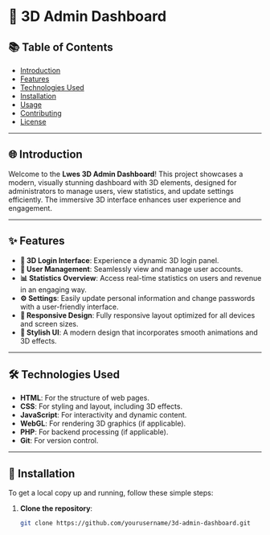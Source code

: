 # 🌟 3D Admin Dashboard

## 📚 Table of Contents
- [Introduction](#introduction)
- [Features](#features)
- [Technologies Used](#technologies-used)
- [Installation](#installation)
- [Usage](#usage)
- [Contributing](#contributing)
- [License](#license)

---

## 🌐 Introduction

Welcome to the **Lwes 3D Admin Dashboard**! This project showcases a modern, visually stunning dashboard with 3D elements, designed for administrators to manage users, view statistics, and update settings efficiently. The immersive 3D interface enhances user experience and engagement.

---

## ✨ Features

- **🎨 3D Login Interface**: Experience a dynamic 3D login panel.
- **👥 User Management**: Seamlessly view and manage user accounts.
- **📊 Statistics Overview**: Access real-time statistics on users and revenue in an engaging way.
- **⚙️ Settings**: Easily update personal information and change passwords with a user-friendly interface.
- **📱 Responsive Design**: Fully responsive layout optimized for all devices and screen sizes.
- **💎 Stylish UI**: A modern design that incorporates smooth animations and 3D effects.

---

## 🛠️ Technologies Used

- **HTML**: For the structure of web pages.
- **CSS**: For styling and layout, including 3D effects.
- **JavaScript**: For interactivity and dynamic content.
- **WebGL**: For rendering 3D graphics (if applicable).
- **PHP**: For backend processing (if applicable).
- **Git**: For version control.

---

## 🚀 Installation

To get a local copy up and running, follow these simple steps:

1. **Clone the repository**:
   ```bash
   git clone https://github.com/yourusername/3d-admin-dashboard.git
